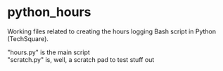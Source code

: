 # python_hours

Working files related to creating the hours logging Bash script in Python (TechSquare).

"hours.py" is the main script\
"scratch.py" is, well, a scratch pad to test stuff out
